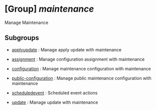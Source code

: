 # [Group] _maintenance_

Manage Maintenance

## Subgroups

- [applyupdate](/Commands/maintenance/applyupdate/readme.md)
: Manage apply update with maintenance

- [assignment](/Commands/maintenance/assignment/readme.md)
: Manage configuration assignment with maintenance

- [configuration](/Commands/maintenance/configuration/readme.md)
: Manage maintenance configuration with maintenance

- [public-configuration](/Commands/maintenance/public-configuration/readme.md)
: Manage public maintenance configuration with maintenance

- [scheduledevent](/Commands/maintenance/scheduledevent/readme.md)
: Scheduled event actions

- [update](/Commands/maintenance/update/readme.md)
: Manage update with maintenance